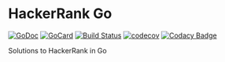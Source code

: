 # HackerRank Go

[![GoDoc][1]][2]
[![GoCard][3]][4]
[![Build Status][5]][6]
[![codecov][7]][8]
[![Codacy Badge][9]][10]

Solutions to HackerRank in Go

[1]: https://godoc.org/github.com/danielvaughan/hackerrank-go?status.svg
[2]: https://godoc.org/github.com/danielvaughan/hackerrank-go
[3]: https://goreportcard.com/badge/github.com/danielvaughan/hackerrank-go
[4]: https://goreportcard.com/report/github.com/danielvaughan/hackerrank-go
[5]: https://travis-ci.org/danielvaughan/hackerrank-go.svg?branch=master
[6]: https://travis-ci.org/danielvaughan/hackerrank-go
[7]: https://codecov.io/gh/danielvaughan/hackerrank-go/branch/master/graph/badge.svg
[8]: https://codecov.io/gh/danielvaughan/hackerrank-go
[9]: https://api.codacy.com/project/badge/Grade/1cb6f57361f44e8f8b1df1586e1387f4
[10]: https://www.codacy.com/app/danielvaughan/hackerrank-go?utm_source=github.com&amp;utm_medium=referral&amp;utm_content=danielvaughan/wordris&amp;utm_campaign=Badge_Grade
